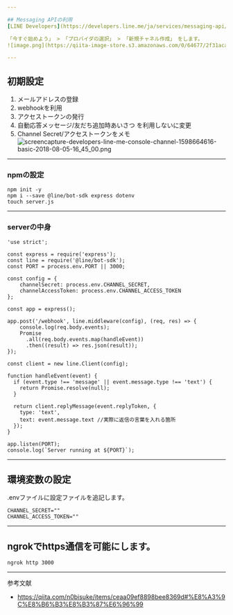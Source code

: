 ```yaml
---

## Messaging APIの利用
[LINE Developers](https://developers.line.me/ja/services/messaging-api/)から新しいbotを作成します。

「今すぐ始めよう」 > 「プロバイダの選択」 > 「新規チャネル作成」　をします。
![image.png](https://qiita-image-store.s3.amazonaws.com/0/64677/2f31aca4-7907-e848-1268-49b43519a8a2.png)

---
```

## 初期設定

1. メールアドレスの登録
1. webhookを利用
2. アクセストークンの発行
3. 自動応答メッセージ/友だち追加時あいさつ を利用しないに変更
4. Channel Secret/アクセストークンをメモ
![screencapture-developers-line-me-console-channel-1598664616-basic-2018-08-05-16_45_00.png](https://qiita-image-store.s3.amazonaws.com/0/64677/94af9b77-e93d-3113-e426-3113ccc748b0.png)


---
### npmの設定

```
npm init -y
npm i --save @line/bot-sdk express dotenv
touch server.js
```

---

### serverの中身

```
'use strict';

const express = require('express');
const line = require('@line/bot-sdk');
const PORT = process.env.PORT || 3000;

const config = {
    channelSecret: process.env.CHANNEL_SECRET,
    channelAccessToken: process.env.CHANNEL_ACCESS_TOKEN
};

const app = express();

app.post('/webhook', line.middleware(config), (req, res) => {
    console.log(req.body.events);
    Promise
      .all(req.body.events.map(handleEvent))
      .then((result) => res.json(result));
});

const client = new line.Client(config);

function handleEvent(event) {
  if (event.type !== 'message' || event.message.type !== 'text') {
    return Promise.resolve(null);
  }

  return client.replyMessage(event.replyToken, {
    type: 'text',
    text: event.message.text //実際に返信の言葉を入れる箇所
  });
}

app.listen(PORT);
console.log(`Server running at ${PORT}`);
```

---

## 環境変数の設定
.envファイルに設定ファイルを追記します。

```:.env
CHANNEL_SECRET=""
CHANNEL_ACCESS_TOKEN=""
```

---

## ngrokでhttps通信を可能にします。

```shell
ngrok http 3000
```

---

参考文献

- https://qiita.com/n0bisuke/items/ceaa09ef8898bee8369d#%E8%A3%9C%E8%B6%B3%E8%B3%87%E6%96%99
